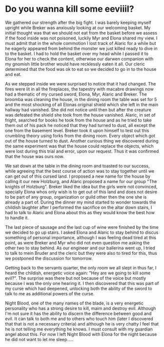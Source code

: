 # Do you wanna kill some eeviiil?

We gathered our strength after the big fight. I was barely keeping myself upright while Breker was anxiously looking at our welcoming basket. My initial thought was that we should not eat from the basket before we assess if the food inside was not poisoned, luckily Myr and Elona shared my view. I must admit that in the whole commotion I lost track of Alaric for a while but he eagerly appeared from behind the monster we just killed ready to dive in to the basket. I had to hold the basket over my head while I passed it to Elona for her to check the content, otherwise our darwen companion with my gnomish little brother would have recklessly eaten it all. Our cleric determined that the food was ok to eat so we decided to go in to the house and eat.

As we stepped inside we were surprised to notice that it had changed. The fires were lit in all the fireplaces, the tapestry with macabre drawings now had a thematic of my cursed sword, Elona, Myr, Alaric and Breker. The broomba was cleaning the house, in the dining room the table was set for 5 and the most shocking of all Elonas original shield which she left in the main hallway had vanished. She did not notice until then but after the creature was defeated the shield she took from the house vanished. Alaric, in set of fright, searched for books he took from the house and as he tried to take them out of his pack he noticed that they had turned to dust, all except the one from the basement level. Breker took it upon himself to test out this crumbling theory using forks from the dining room. Every object which got out of the house turned to dust. Another curious thing we discovered during the same experiment was that the house could replace the objects, which were lost during this trial and error, upon our request. Thus it was confirmed that the house was ours now.

We sat down at the table in the dining room and toasted to our success, while agreeing that the best course of action was to stay together until we can get out of this cursed land. I proposed a new name for the house by calling it our new Holzburg, and Alaric proposed a name for our group "The knights of Holzburg". Breker liked the idea but the girls were not convinced, specially Elona whos only wish is to get out of this land and does not desire to be part of any group, organization or guild other then the one she is already a part of.  During the dinner my mind started to wonder towards the childish laughter after I performed the sacrifice on the altar down stairs, I had to talk to Alaric and Elona about this as they would know the best how to handle it.

The last piece of sausage and the last cup of wine were finished by the time we decided to go up stairs. I asked Elona and Alaric to stay behind to discus something of personal importance, although I was feeling dead tired at this point, as were Breker and Myr who did not even question me asking the other two to stay behind. As our engineer and our ballerina went up, I tried to talk to mein Bruder and the cleric but they were also to tired for this, thus we postponed the discussion for tomorrow.

Getting back to the servants quarter, the only room we all slept in thus far, I heard the childish, energetic voice again: "Hey are we going to kill some evil?". The surprise was there but not because of the voice but mostly because I was the only one hearing it. I then discovered that this was part of my curse which had deepened, unlocking both the ability of the sword to talk to me as additional powers of the curse.

Night Blood, one of the many names of the blade, is a very energetic personality who has a strong desire to kill, maim and destroy evil. Although I'm not sure it has the ability to discern the difference between good and evil. It can talk to both me and to others who touch him (later I discovered that that is not a necessary criteria) and although he is very chatty I feel that he is not telling me everything he knows. I must consult with my guardian angel about this. For now I left Night Blood with Elona for the night because he did not want to let me sleep.....   
